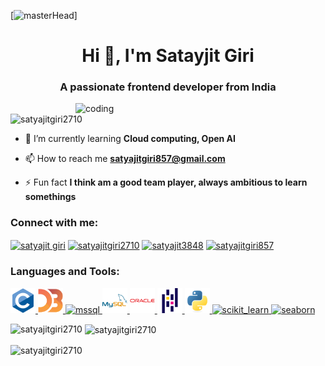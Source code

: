 [![masterHead](https://as1.ftcdn.net/v2/jpg/02/02/51/62/1000_F_202516212_m7v0yJwPQENQedM8tmGCCPSalUxGwXPZ.jpg)]
<h1 align="center">Hi 👋, I'm Satayjit Giri</h1>
<h3 align="center">A passionate frontend developer from India</h3>
<img align="right" alt="coding" width="400" src=""https://encrypted-tbn0.gstatic.com/images?q=tbn:ANd9GcR1HsXtuQ5y3ojBU83F-jzKce2AcqQBZOoNQssr94TgkQ&s">

<p align="left"> <img src="https://komarev.com/ghpvc/?username=satyajitgiri2710&label=Profile%20views&color=0e75b6&style=flat" alt="satyajitgiri2710" /> </p>

- 🌱 I’m currently learning **Cloud computing, Open AI**

- 📫 How to reach me **satyajitgiri857@gmail.com**

- ⚡ Fun fact **I think am a good team player, always ambitious to learn somethings**

<h3 align="left">Connect with me:</h3>
<p align="left">
<a href="https://linkedin.com/in/satyajit giri" target="blank"><img align="center" src="https://raw.githubusercontent.com/rahuldkjain/github-profile-readme-generator/master/src/images/icons/Social/linked-in-alt.svg" alt="satyajit giri" height="30" width="40" /></a>
<a href="https://kaggle.com/satyajitgiri2710" target="blank"><img align="center" src="https://raw.githubusercontent.com/rahuldkjain/github-profile-readme-generator/master/src/images/icons/Social/kaggle.svg" alt="satyajitgiri2710" height="30" width="40" /></a>
<a href="https://instagram.com/satyajit3848" target="blank"><img align="center" src="https://raw.githubusercontent.com/rahuldkjain/github-profile-readme-generator/master/src/images/icons/Social/instagram.svg" alt="satyajit3848" height="30" width="40" /></a>
<a href="https://www.hackerrank.com/satyajitgiri857" target="blank"><img align="center" src="https://raw.githubusercontent.com/rahuldkjain/github-profile-readme-generator/master/src/images/icons/Social/hackerrank.svg" alt="satyajitgiri857" height="30" width="40" /></a>
</p>

<h3 align="left">Languages and Tools:</h3>
<p align="left"> <a href="https://www.cprogramming.com/" target="_blank" rel="noreferrer"> <img src="https://raw.githubusercontent.com/devicons/devicon/master/icons/c/c-original.svg" alt="c" width="40" height="40"/> </a> <a href="https://d3js.org/" target="_blank" rel="noreferrer"> <img src="https://raw.githubusercontent.com/devicons/devicon/master/icons/d3js/d3js-original.svg" alt="d3js" width="40" height="40"/> </a> <a href="https://www.microsoft.com/en-us/sql-server" target="_blank" rel="noreferrer"> <img src="https://www.svgrepo.com/show/303229/microsoft-sql-server-logo.svg" alt="mssql" width="40" height="40"/> </a> <a href="https://www.mysql.com/" target="_blank" rel="noreferrer"> <img src="https://raw.githubusercontent.com/devicons/devicon/master/icons/mysql/mysql-original-wordmark.svg" alt="mysql" width="40" height="40"/> </a> <a href="https://www.oracle.com/" target="_blank" rel="noreferrer"> <img src="https://raw.githubusercontent.com/devicons/devicon/master/icons/oracle/oracle-original.svg" alt="oracle" width="40" height="40"/> </a> <a href="https://pandas.pydata.org/" target="_blank" rel="noreferrer"> <img src="https://raw.githubusercontent.com/devicons/devicon/2ae2a900d2f041da66e950e4d48052658d850630/icons/pandas/pandas-original.svg" alt="pandas" width="40" height="40"/> </a> <a href="https://www.python.org" target="_blank" rel="noreferrer"> <img src="https://raw.githubusercontent.com/devicons/devicon/master/icons/python/python-original.svg" alt="python" width="40" height="40"/> </a> <a href="https://scikit-learn.org/" target="_blank" rel="noreferrer"> <img src="https://upload.wikimedia.org/wikipedia/commons/0/05/Scikit_learn_logo_small.svg" alt="scikit_learn" width="40" height="40"/> </a> <a href="https://seaborn.pydata.org/" target="_blank" rel="noreferrer"> <img src="https://seaborn.pydata.org/_images/logo-mark-lightbg.svg" alt="seaborn" width="40" height="40"/> </a> </p>

<p><img align="left" src="https://github-readme-stats.vercel.app/api/top-langs?username=satyajitgiri2710&show_icons=true&locale=en&layout=compact" alt="satyajitgiri2710" /></p>

<p>&nbsp;<img align="center" src="https://github-readme-stats.vercel.app/api?username=satyajitgiri2710&show_icons=true&locale=en" alt="satyajitgiri2710" /></p>

<p><img align="center" src="https://github-readme-streak-stats.herokuapp.com/?user=satyajitgiri2710&" alt="satyajitgiri2710" /></p>
